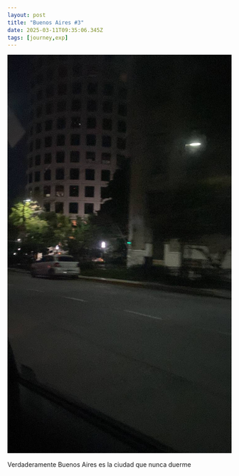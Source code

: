 ```yaml
---
layout: post
title: "Buenos Aires #3"
date: 2025-03-11T09:35:06.345Z
tags: [journey,exp]
---
```


![Buenos Aires #3](/assets/images/2025-03-11-image093506.png)

Verdaderamente Buenos Aires es la ciudad que nunca duerme